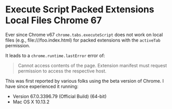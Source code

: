
Execute Script Packed Extensions Local Files Chrome 67
======================================================

Ever since Chrome v67 `chrome.tabs.executeScript` does not work on local files (e.g., file:///foo.index.html) for packed extensions with the `activeTab` permission.

It leads to a `chrome.runtime.lastError` error of:

> Cannot access contents of the page. Extension manifest must request permission to access the respective host.

This was first reported by various folks using the beta version of Chrome. I have since experienced it running:

*   Version  67.0.3396.79 (Official Build) (64-bit)
*   Mac OS X 10.13.2
